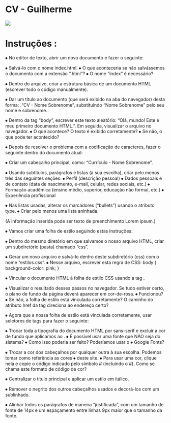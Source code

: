 

# CV - Guilherme 

![](assets\preview.png)



# Instruções : 

⦁	No editor de texto, abrir um novo documento e fazer o seguinte:

⦁	Salvá-lo com o nome index.html.
⦁	 O que aconteceria se não salvássemos o documento com a extensão “.html”? 
⦁	O nome “index” é necessário?

⦁	Dentro do arquivo, criar a estrutura básica de um documento HTML (escrever todo o código manualmente).

⦁	Dar um título ao documento (que será exibido na aba do navegador) desta forma: .“CV - Nome Sobrenome”,  substituindo “Nome Sobrenome” pelo seu nome e sobrenome.

⦁	Dentro da tag “body”, escrever este texto aleatório: “Olá, mundo! Este é meu primeiro documento HTML.”. Em seguida, visualizar o arquivo no navegador.
⦁	O que acontece? O texto é exibido corretamente? 
⦁	Se não, o que pode ter acontecido?



⦁	Depois de resolver o problema com a codificação de caracteres, fazer o seguinte dentro do documento atual:

⦁	Criar um cabeçalho principal, como: “Currículo - Nome Sobrenome”.

⦁	Usando subtítulos, parágrafos e listas (à sua escolha), criar pelo menos três das seguintes seções:
⦁	Perfil (descrição pessoal)
⦁	Dados pessoais e de contato (data de nascimento, e-mail, celular, redes sociais, etc.)
⦁	Formação acadêmica (ensino médio, superior, educação não formal, etc.)
⦁	Experiência profissional

⦁	Nas listas usadas, alterar os marcadores (“bullets”) usando o atributo type.
⦁	Criar pelo menos uma lista aninhada.

(A informação inserida pode ser texto de preenchimento Lorem ipsum.)



⦁	Vamos criar uma folha de estilo seguindo estas instruções:

⦁	Dentro do mesmo diretório em que salvamos o nosso arquivo HTML, criar um subdiretório (pasta) chamado “css”.

⦁	Gerar um novo arquivo e salvá-lo dentro deste subdiretório (css) com o nome “estilos.css”.
⦁	Nesse arquivo, escrever esta regra de CSS:
	body {
		background-color: pink;
	}

⦁	Vincular o documento HTML à folha de estilo CSS usando a tag <link>.

⦁	Visualizar o resultado desses passos no navegador. Se tudo estiver certo, o plano de fundo da página deverá aparecer em cor-de-rosa.
⦁	Funcionou? 
⦁	Se não, a folha de estilo está vinculada corretamente? O caminho do atributo href da tag <link> direciona ao endereço certo?



⦁	Agora que a nossa folha de estilo está vinculada corretamente, usar seletores de tags para fazer o seguinte:

⦁	Trocar toda a tipografia do documento HTML por sans-serif e excluir a cor de fundo que aplicamos ao <body>.
⦁	É possível usar uma fonte que NÃO seja do sistema?
⦁	Como isso poderia ser feito? Poderíamos usar o ⦁	Google Fonts?

⦁	Trocar a cor dos cabeçalhos por qualquer outra à sua escolha. Podemos tomar como referência as cores ⦁	deste site.
⦁	Para usar uma cor, clique nela e copie o código indicado pelo símbolo # (incluindo o #). Como se chama este formato de código de cor?

⦁	Centralizar o título principal e aplicar um estilo em itálico.

⦁	Remover o negrito dos outros cabeçalhos usados e decorá-los com um sublinhado.

⦁	Alinhar todos os parágrafos de maneira “justificada”, com um tamanho de fonte de 14px e um espaçamento entre linhas 9px maior que o tamanho da fonte.
